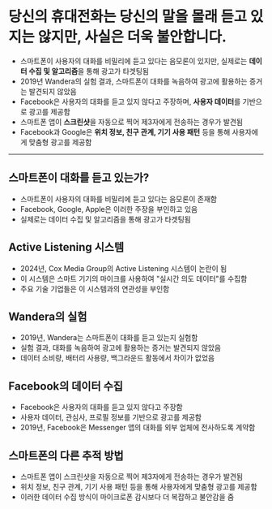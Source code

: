 # 당신의 휴대전화는 당신의 말을 몰래 듣고 있지는 않지만, 사실은 더욱 불안합니다.


* 스마트폰이 사용자의 대화를 비밀리에 듣고 있다는 음모론이 있지만, 실제로는 **데이터 수집 및 알고리즘**을 통해 광고가 타겟팅됨
* 2019년 Wandera의 실험 결과, 스마트폰이 대화를 녹음하여 광고에 활용하는 증거는 발견되지 않았음
* Facebook은 사용자의 대화를 듣고 있지 않다고 주장하며, **사용자 데이터**를 기반으로 광고를 제공함
* 스마트폰 앱이 **스크린샷**을 자동으로 찍어 제3자에게 전송하는 경우가 발견됨
* Facebook과 Google은 **위치 정보, 친구 관계, 기기 사용 패턴** 등을 통해 사용자에게 맞춤형 광고를 제공함

---

스마트폰이 대화를 듣고 있는가?
-----------------

* 스마트폰이 사용자의 대화를 비밀리에 듣고 있다는 음모론이 존재함
* Facebook, Google, Apple은 이러한 주장을 부인하고 있음
* 실제로는 데이터 수집 및 알고리즘을 통해 광고가 타겟팅됨

Active Listening 시스템
--------------------

* 2024년, Cox Media Group의 Active Listening 시스템이 논란이 됨
* 이 시스템은 스마트 기기의 마이크를 사용하여 "실시간 의도 데이터"를 수집함
* 주요 기술 기업들은 이 시스템과의 연관성을 부인함

Wandera의 실험
-----------

* 2019년, Wandera는 스마트폰이 대화를 듣고 있는지 실험함
* 실험 결과, 대화를 녹음하여 광고에 활용하는 증거는 발견되지 않았음
* 데이터 소비량, 배터리 사용량, 백그라운드 활동에서 차이가 없었음

Facebook의 데이터 수집
----------------

* Facebook은 사용자의 대화를 듣고 있지 않다고 주장함
* 사용자 데이터, 관심사, 프로필 정보를 기반으로 광고를 제공함
* 2019년, Facebook은 Messenger 앱의 대화를 외부 업체에 전사하도록 계약함

스마트폰의 다른 추적 방법
--------------

* 스마트폰 앱이 스크린샷을 자동으로 찍어 제3자에게 전송하는 경우가 발견됨
* 위치 정보, 친구 관계, 기기 사용 패턴 등을 통해 사용자에게 맞춤형 광고를 제공함
* 이러한 데이터 수집 방식이 마이크로폰 감시보다 더 복잡하고 불안감을 줌
